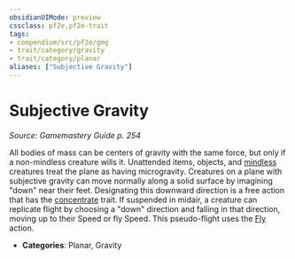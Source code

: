 ```yaml
---
obsidianUIMode: preview
cssclass: pf2e,pf2e-trait
tags:
- compendium/src/pf2e/gmg
- trait/category/gravity
- trait/category/planar
aliases: ["Subjective Gravity"]
---
```

# Subjective Gravity  
*Source: Gamemastery Guide p. 254*  

All bodies of mass can be centers of gravity with the same force, but only if a non-mindless creature wills it. Unattended items, objects, and [mindless](rules/traits/mindless.md "Mindless Creature Trait") creatures treat the plane as having microgravity. Creatures on a plane with subjective gravity can move normally along a solid surface by imagining "down" near their feet. Designating this downward direction is a free action that has the [concentrate](rules/traits/concentrate.md "Concentrate Action & Ability Trait") trait. If suspended in midair, a creature can replicate flight by choosing a "down" direction and falling in that direction, moving up to their Speed or fly Speed. This pseudo-flight uses the [Fly](rules/actions/fly.md) action.

- **Categories**: Planar, Gravity